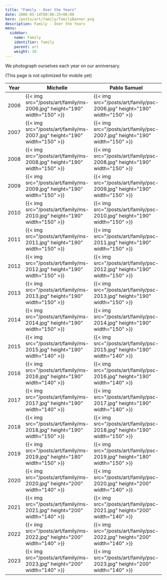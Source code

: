 ```yaml
---
title: "Family - Over the Years"
date: 2006-05-14T08:06:25+06:00
hero: /posts/art/family/familyBanner.png
description: Family - Over the Years
menu:
  sidebar:
    name: Family
    identifier: family
    parent: art
    weight: 10
---
```


We photograph ourselves each year on our anniversary.

(This page is not optimized for mobile yet)

| Year | Michelle | Pablo Samuel | Sofia | Samuel | Emilia |
|------|----------|--------------|-------|--------|--------|
| 2006 | {{< img src="/posts/art/family/ms-2006.jpg" height="190" width="150" >}} | {{< img src="/posts/art/family/psc-2006.jpg" height="190" width="150" >}} | | | |
| 2007 | {{< img src="/posts/art/family/ms-2007.jpg" height="190" width="150" >}} | {{< img src="/posts/art/family/psc-2007.jpg" height="190" width="150" >}} | {{< img src="/posts/art/family/sec-2007.jpg" height="190" width="150" >}}  | | |
| 2008 | {{< img src="/posts/art/family/ms-2008.jpg" height="190" width="150" >}} | {{< img src="/posts/art/family/psc-2008.jpg" height="190" width="150" >}} | {{< img src="/posts/art/family/sec-2008.jpg" height="190" width="150" >}}  | | |
| 2009 | {{< img src="/posts/art/family/ms-2009.jpg" height="190" width="150" >}} | {{< img src="/posts/art/family/psc-2009.jpg" height="190" width="150" >}} | {{< img src="/posts/art/family/sec-2009.jpg" height="190" width="150" >}}  | | |
| 2010 | {{< img src="/posts/art/family/ms-2010.jpg" height="190" width="150" >}} | {{< img src="/posts/art/family/psc-2010.jpg" height="190" width="150" >}} | {{< img src="/posts/art/family/sec-2010.jpg" height="190" width="150" >}}  | | |
| 2011 | {{< img src="/posts/art/family/ms-2011.jpg" height="190" width="150" >}} | {{< img src="/posts/art/family/psc-2011.jpg" height="190" width="150" >}} | {{< img src="/posts/art/family/sec-2011.jpg" height="190" width="150" >}}  | {{< img src="/posts/art/family/sac-2011.jpg" height="190" width="150" >}}  | |
| 2012 | {{< img src="/posts/art/family/ms-2012.jpg" height="190" width="150" >}} | {{< img src="/posts/art/family/psc-2012.jpg" height="190" width="150" >}} | {{< img src="/posts/art/family/sec-2012.jpg" height="190" width="150" >}}  | {{< img src="/posts/art/family/sac-2012.jpg" height="190" width="150" >}}  | |
| 2013 | {{< img src="/posts/art/family/ms-2013.jpg" height="190" width="150" >}} | {{< img src="/posts/art/family/psc-2013.jpg" height="190" width="150" >}} | {{< img src="/posts/art/family/sec-2013.jpg" height="190" width="150" >}}  | {{< img src="/posts/art/family/sac-2013.jpg" height="190" width="150" >}}  | |
| 2014 | {{< img src="/posts/art/family/ms-2014.jpg" height="190" width="150" >}} | {{< img src="/posts/art/family/psc-2014.jpg" height="190" width="150" >}} | {{< img src="/posts/art/family/sec-2014.jpg" height="190" width="150" >}}  | {{< img src="/posts/art/family/sac-2014.jpg" height="190" width="150" >}}  | {{< img src="/posts/art/family/enc-2014.jpg" height="190" width="150" >}}  |
| 2015 | {{< img src="/posts/art/family/ms-2015.jpg" height="190" width="140" >}} | {{< img src="/posts/art/family/psc-2015.jpg" height="190" width="140" >}} | {{< img src="/posts/art/family/sec-2015.jpg" height="190" width="140" >}}  | {{< img src="/posts/art/family/sac-2015.jpg" height="190" width="140" >}}  | {{< img src="/posts/art/family/enc-2015.jpg" height="190" width="140" >}}  |
| 2016 | {{< img src="/posts/art/family/ms-2016.jpg" height="190" width="140" >}} | {{< img src="/posts/art/family/psc-2016.jpg" height="190" width="140" >}} | {{< img src="/posts/art/family/sec-2016.jpg" height="190" width="140" >}}  | {{< img src="/posts/art/family/sac-2016.jpg" height="190" width="140" >}}  | {{< img src="/posts/art/family/enc-2016.jpg" height="190" width="140" >}}  |
| 2017 | {{< img src="/posts/art/family/ms-2017.jpg" height="190" width="140" >}} | {{< img src="/posts/art/family/psc-2017.jpg" height="190" width="140" >}} | {{< img src="/posts/art/family/sec-2017.jpg" height="190" width="140" >}}  | {{< img src="/posts/art/family/sac-2017.jpg" height="190" width="140" >}}  | {{< img src="/posts/art/family/enc-2017.jpg" height="190" width="140" >}}  |
| 2018 | {{< img src="/posts/art/family/ms-2018.jpg" height="190" width="150" >}} | {{< img src="/posts/art/family/psc-2018.jpg" height="190" width="150" >}} | {{< img src="/posts/art/family/sec-2018.jpg" height="190" width="150" >}}  | {{< img src="/posts/art/family/sac-2018.jpg" height="190" width="150" >}}  | {{< img src="/posts/art/family/enc-2018.jpg" height="190" width="150" >}}  |
| 2019 | {{< img src="/posts/art/family/ms-2019.jpg" height="180" width="150" >}} | {{< img src="/posts/art/family/psc-2019.jpg" height="180" width="150" >}} | {{< img src="/posts/art/family/sec-2019.jpg" height="180" width="150" >}}  | {{< img src="/posts/art/family/sac-2019.jpg" height="180" width="150" >}}  | {{< img src="/posts/art/family/enc-2019.jpg" height="180" width="150" >}}  |
| 2020 | {{< img src="/posts/art/family/ms-2020.jpg" height="200" width="140" >}} | {{< img src="/posts/art/family/psc-2020.jpg" height="200" width="140" >}} | {{< img src="/posts/art/family/sec-2020.jpg" height="200" width="140" >}}  | {{< img src="/posts/art/family/sac-2020.jpg" height="200" width="140" >}}  | {{< img src="/posts/art/family/enc-2020.jpg" height="200" width="140" >}}  |
| 2021 | {{< img src="/posts/art/family/ms-2021.jpg" height="200" width="140" >}} | {{< img src="/posts/art/family/psc-2021.jpg" height="200" width="140" >}} | {{< img src="/posts/art/family/sec-2021.jpg" height="200" width="140" >}}  | {{< img src="/posts/art/family/sac-2021.jpg" height="200" width="140" >}}  | {{< img src="/posts/art/family/enc-2021.jpg" height="200" width="140" >}}  |
| 2022 | {{< img src="/posts/art/family/ms-2022.jpg" height="200" width="140" >}} | {{< img src="/posts/art/family/psc-2022.jpg" height="200" width="140" >}} | {{< img src="/posts/art/family/sec-2022.jpg" height="200" width="140" >}}  | {{< img src="/posts/art/family/sac-2022.jpg" height="200" width="140" >}}  | {{< img src="/posts/art/family/enc-2022.jpg" height="200" width="140" >}}  |
| 2023 | {{< img src="/posts/art/family/ms-2023.jpg" height="200" width="140" >}} | {{< img src="/posts/art/family/psc-2023.jpg" height="200" width="140" >}} | {{< img src="/posts/art/family/sec-2023.jpg" height="200" width="140" >}}  | {{< img src="/posts/art/family/sac-2023.jpg" height="200" width="140" >}}  | {{< img src="/posts/art/family/enc-2023.jpg" height="200" width="140" >}}  |
